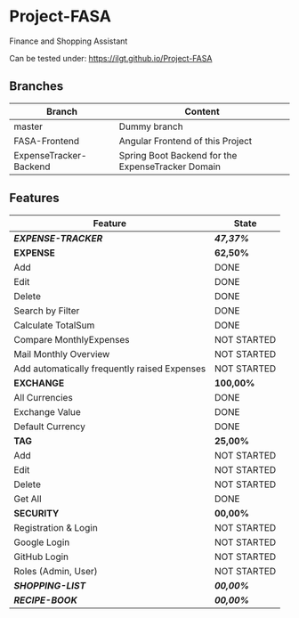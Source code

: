 # Project-FASA

Finance and Shopping Assistant

Can be tested under: https://ilgt.github.io/Project-FASA

## Branches

| Branch                 | Content                                                                     |
| ---------------------- | --------------------------------------------------------------------------- |
| master                 | Dummy branch                                                                |
| FASA-Frontend          | Angular Frontend of this Project                                            |
| ExpenseTracker-Backend | Spring Boot Backend for the ExpenseTracker Domain                           |

## Features
| Feature                | State                                                                       |
| ---------------------- | --------------------------------------------------------------------------- |
| ***EXPENSE-TRACKER***  | ***47,37%***                                                                |  
| **EXPENSE**            | **62,50%**                                                                  |   
| Add                    | DONE                                                                        |
| Edit                   | DONE                                                                        |
| Delete                 | DONE                                                                        |
| Search by Filter       | DONE                                                                        |
| Calculate TotalSum     | DONE                                                                        |
| Compare MonthlyExpenses| NOT STARTED                                                                 |
| Mail Monthly Overview  | NOT STARTED                                                                 |
| Add automatically frequently raised Expenses| NOT STARTED                                            |
| **EXCHANGE**           | **100,00%**                                                                 |
| All Currencies         | DONE                                                                        |
| Exchange Value         | DONE                                                                        |   
| Default Currency       | DONE                                                                        | 
| **TAG**                | **25,00%**                                                                  |
| Add                    | NOT STARTED                                                                 |
| Edit                   | NOT STARTED                                                                 |
| Delete                 | NOT STARTED                                                                 |
| Get All                | DONE                                                                        |
| **SECURITY**           | **00,00%**                                                                  |
| Registration & Login   | NOT STARTED                                                                 |
| Google Login           | NOT STARTED                                                                 |
| GitHub Login           | NOT STARTED                                                                 |
| Roles (Admin, User)    | NOT STARTED                                                                 |
| ***SHOPPING-LIST***    | ***00,00%***                                                                |
| ***RECIPE-BOOK***      | ***00,00%***                                                                |
